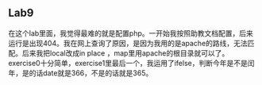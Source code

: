 Lab9
---------------------
在这个lab里面，我觉得最难的就是配置php。一开始我按照助教文档配置，后来运行是出现404。我在网上查询了原因，是因为我用的是apache的路线，无法匹配。后来我把local改成in place ，map里用apache的根目录就可以了。exercise0十分简单，exercise1里最后一个，我运用了ifelse，判断今年是不是闰年，是的话date就是366，不是的话就是365。